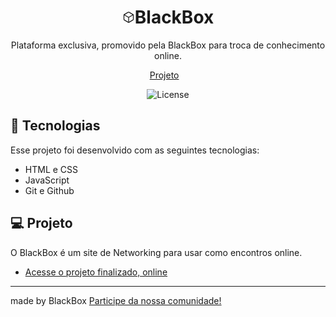 
<h1 align="center"><svg width="20px" xmlns="http://www.w3.org/2000/svg" class="ionicon" viewBox="0 0 512 512"><path d="M448 341.37V170.61A32 32 0 00432.11 143l-152-88.46a47.94 47.94 0 00-48.24 0L79.89 143A32 32 0 0064 170.61v170.76A32 32 0 0079.89 369l152 88.46a48 48 0 0048.24 0l152-88.46A32 32 0 00448 341.37z" fill="none" stroke="currentColor" stroke-linecap="round" stroke-linejoin="round" stroke-width="32"/><path fill="none" stroke="currentColor" stroke-linecap="round" stroke-linejoin="round" stroke-width="32" d="M69 153.99l187 110 187-110M256 463.99v-200"/></svg>BlackBox</h1>

<p align="center">
Plataforma exclusiva, promovido pela BlackBox para troca de conhecimento online. </p>

<p align="center">
  <a href="#-projeto">Projeto</a>&nbsp;&nbsp;&nbsp;
</p>

<p align="center">
  <img alt="License" src="https://img.shields.io/static/v1?label=license&message=MIT&color=49AA26&labelColor=000000">
</p>

## 🚀 Tecnologias

Esse projeto foi desenvolvido com as seguintes tecnologias:

- HTML e CSS
- JavaScript
- Git e Github

## 💻 Projeto

O BlackBox é um site de Networking para usar como encontros online.

- [Acesse o projeto finalizado, online](#)

---

made by BlackBox  [Participe da nossa comunidade!](#)